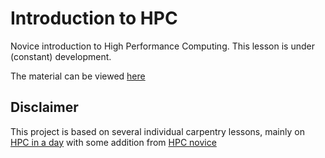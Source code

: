 # Introduction to HPC

Novice introduction to High Performance Computing. This lesson is under (constant) development. 

The material can be viewed [here](https://elenavataga.github.io/HighPer_2018/)

## Disclaimer

This project is based on several individual carpentry lessons, mainly on [HPC in a day](https://github.com/psteinb/hpc-in-a-day/) with some addition from [HPC novice](https://github.com/swcarpentry/hpc-novice)

